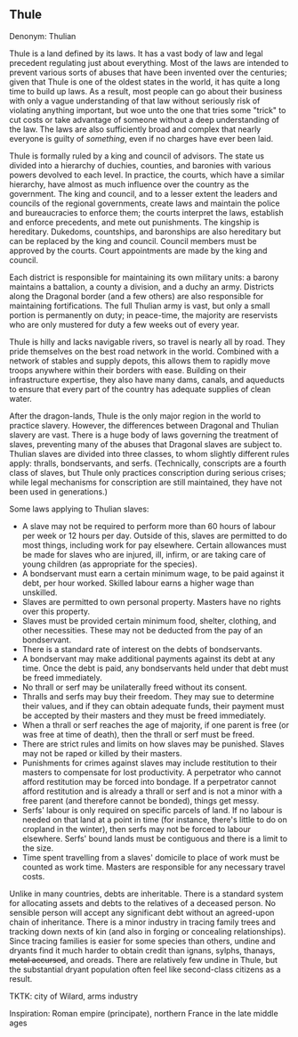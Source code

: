## Thule

Denonym: Thulian

Thule is a land defined by its laws.  It has a vast body of law and legal precedent regulating 
just about everything.  Most of the laws are intended to prevent various sorts of abuses that have 
been invented over the centuries; given that Thule is one of the oldest states in the world, it 
has quite a long time to build up laws.  As a result, most people can go about their business with 
only a vague understanding of that law without seriously risk of violating anything important, but 
woe unto the one that tries some "trick" to cut costs or take advantage of someone without a deep 
understanding of the law.  The laws are also sufficiently broad and complex that nearly everyone 
is guilty of *something*, even if no charges have ever been laid.

Thule is formally ruled by a king and council of advisors.  The state us divided into a hierarchy 
of duchies, counties, and baronies with various powers devolved to each level.  In practice, the 
courts, which have a similar hierarchy, have almost as much influence over the country as the 
government.  The king and council, and to a lesser extent the leaders and councils of the regional 
governments, create laws and maintain the police and bureaucracies to enforce them; the courts 
interpret the laws, establish and enforce precedents, and mete out punishments.  The kingship is 
hereditary.  Dukedoms, countships, and baronships are also hereditary but can be replaced by the 
king and council.  Council members must be approved by the courts.  Court appointments are made by 
the king and council.

Each district is responsible for maintaining its own military units: a barony maintains a 
battalion, a county a division, and a duchy an army.  Districts along the Dragonal border (and a 
few others) are also responsible for maintaining fortifications.  The full Thulian army is vast, 
but only a small portion is permanently on duty; in peace-time, the majority are reservists who 
are only mustered for duty a few weeks out of every year.

Thule is hilly and lacks navigable rivers, so travel is nearly all by road.  They pride themselves 
on the best road network in the world.  Combined with a network of stables and supply depots, this 
allows them to rapidly move troops anywhere within their borders with ease.  Building on their 
infrastructure expertise, they also have many dams, canals, and aqueducts to ensure that every 
part of the country has adequate supplies of clean water.

After the dragon-lands, Thule is the only major region in the world to practice slavery.  However, 
the differences between Dragonal and Thulian slavery are vast.  There is a huge body of laws 
governing the treatment of slaves, preventing many of the abuses that Dragonal slaves are subject 
to.  Thulian slaves are divided into three classes, to whom slightly different rules apply: 
thralls, bondservants, and serfs.  (Technically, conscripts are a fourth class of slaves, but 
Thule only practices conscription during serious crises; while legal mechanisms for conscription 
are still maintained, they have not been used in generations.)

Some laws applying to Thulian slaves:

*   A slave may not be required to perform more than 60 hours of labour per week or 12 hours per 
    day.  Outside of this, slaves are permitted to do most things, including work for pay 
    elsewhere.  Certain allowances must be made for slaves who are injured, ill, infirm, or are 
    taking care of young children (as appropriate for the species).
*   A bondservant must earn a certain minimum wage, to be paid against it debt, per hour worked. 
    Skilled labour earns a higher wage than unskilled.
*   Slaves are permitted to own personal property.  Masters have no rights over this property.
*   Slaves must be provided certain minimum food, shelter, clothing, and other necessities.  These 
    may not be deducted from the pay of an bondservant.
*   There is a standard rate of interest on the debts of bondservants.
*   A bondservant may make additional payments against its debt at any time.  Once the debt is 
    paid, any bondservants held under that debt must be freed immediately.
*   No thrall or serf may be unilaterally freed without its consent.
*   Thralls and serfs may buy their freedom.  They may sue to determine their values, and if they 
    can obtain adequate funds, their payment must be accepted by their masters and they must be 
    freed immediately.
*   When a thrall or serf reaches the age of majority, if one parent is free (or was free at time 
    of death), then the thrall or serf must be freed.
*   There are strict rules and limits on how slaves may be punished.  Slaves may not be raped or 
    killed by their masters.
*   Punishments for crimes against slaves may include restitution to their masters to compensate 
    for lost productivity.  A perpetrator who cannot afford restitution may be forced into 
    bondage.  If a perpetrator cannot afford restitution and is already a thrall or serf and is 
    not a minor with a free parent (and therefore cannot be bonded), things get messy.
*   Serfs' labour is only required on specific parcels of land.  If no labour is needed on that 
    land at a point in time (for instance, there's little to do on cropland in the winter), then 
    serfs may not be forced to labour elsewhere.  Serfs' bound lands must be contiguous and there 
    is a limit to the size.
*   Time spent travelling from a slaves' domicile to place of work must be counted as work time. 
    Masters are responsible for any necessary travel costs.

Unlike in many countries, debts are inheritable.  There is a standard system for allocating assets 
and debts to the relatives of a deceased person.  No sensible person will accept any significant 
debt without an agreed-upon chain of inheritance.  There is a minor industry in tracing family 
trees and tracking down nexts of kin (and also in forging or concealing relationships).  Since 
tracing families is easier for some species than others, undine and dryants find it much harder to 
obtain credit than ignans, sylphs, thanays, ~~metal accursed~~, and oreads.  There are relatively 
few undine in Thule, but the substantial dryant population often feel like second-class citizens 
as a result.


TKTK: city of Wilard, arms industry

Inspiration: Roman empire (principate), northern France in the late middle ages


